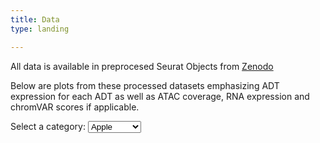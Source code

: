 ```yaml
---
title: Data
type: landing

---
```

<font size= “3”> All data is available in preprocesed Seurat Objects from <a href="https://zenodo.org/record/7754315">Zenodo</a>

Below are plots from these processed datasets emphasizing ADT expression for each ADT as well as ATAC coverage, RNA expression and chromVAR scores if applicable.

<head>
    <title>Dropdown Menu Example</title>
</head>
<body>
    <label for="category">Select a category:</label>
    <select id="category">
        <optgroup label="Fruits">
            <option value="apple">Apple</option>
            <option value="banana">Banana</option>
            <option value="orange">Orange</option>
        </optgroup>
        <optgroup label="Vegetables">
            <option value="carrot">Carrot</option>
            <option value="broccoli">Broccoli</option>
            <option value="lettuce">Lettuce</option>
        </optgroup>
        <optgroup label="Dairy">
            <option value="milk">Milk</option>
            <option value="cheese">Cheese</option>
            <option value="yogurt">Yogurt</option>
        </optgroup>
    </select>
</body>
</html>
